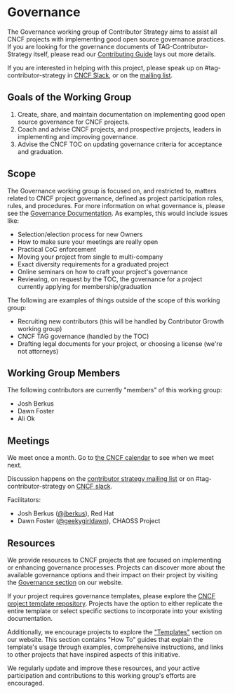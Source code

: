 # Governance

The Governance working group of Contributor Strategy aims to assist all CNCF projects with implementing good open source governance practices.  If you are looking for the governance documents of TAG-Contributor-Strategy itself, please read our [Contributing Guide](/CONTRIBUTING.md) lays out more details.

If you are interested in helping with this project, please speak up on #tag-contributor-strategy in [CNCF Slack](https://cloud-native.slack.com/archives/CT6CWS1JN), or on the [mailing list](https://lists.cncf.io/g/cncf-tag-contributor-strategy).

## Goals of the Working Group

1. Create, share, and maintain documentation on implementing good open source governance for CNCF projects.
2. Coach and advise CNCF projects, and prospective projects, leaders in implementing and improving governance.
3. Advise the CNCF TOC on updating governance criteria for acceptance and graduation.

## Scope

The Governance working group is focused on, and restricted to, matters related to CNCF project governance, defined as project participation roles, rules, and procedures.  For more information on what governance is, please see the [Governance Documentation](https://contribute.cncf.io/maintainers/governance/). As examples, this would include issues like:

* Selection/election process for new Owners
* How to make sure your meetings are really open
* Practical CoC enforcement
* Moving your project from single to multi-company
* Exact diversity requirements for a graduated project
* Online seminars on how to craft your project's governance
* Reviewing, on request by the TOC, the governance for a project currently applying for membership/graduation

The following are examples of things outside of the scope of this working group:

* Recruiting new contributors (this will be handled by Contributor Growth working group)
* CNCF TAG governance (handled by the TOC)
* Drafting legal documents for your project, or choosing a license (we're not attorneys)

## Working Group Members

The following contributors are currently "members" of this working group:

* Josh Berkus
* Dawn Foster
* Ali Ok

## Meetings

We meet once a month.
Go to [the CNCF calendar](https://tockify.com/cncf.public.events/monthly?search=Governance+WG) to see when we meet next.

Discussion happens on the [contributor strategy mailing list](https://lists.cncf.io/g/cncf-tag-contributor-strategy) or on #tag-contributor-strategy on [CNCF slack](https://slack.cncf.io/).

Facilitators:

* Josh Berkus ([@jberkus](https://github.com/jberkus)), Red Hat
* Dawn Foster ([@geekygirldawn](https://github.com/geekygirldawn)), CHAOSS Project

## Resources

We provide resources to CNCF projects that are focused on implementing or enhancing governance processes. Projects can discover more about the available governance options and their impact on their project by visiting the [Governance section](https://contribute.cncf.io/maintainers/governance/) on our website.

If your project requires governance templates, please explore the [CNCF project template repository](https://github.com/cncf/project-template). Projects have the option to either replicate the entire template or select specific sections to incorporate into your existing documentation.

Additionally, we encourage projects to explore the ["Templates"](https://contribute.cncf.io/maintainers/templates/) section on our website. This section contains "How To" guides that explain the template's usage through examples, comprehensive instructions, and links to other projects that have inspired aspects of this initiative.

We regularly update and improve these resources, and your active participation and contributions to this working group's efforts are encouraged.
